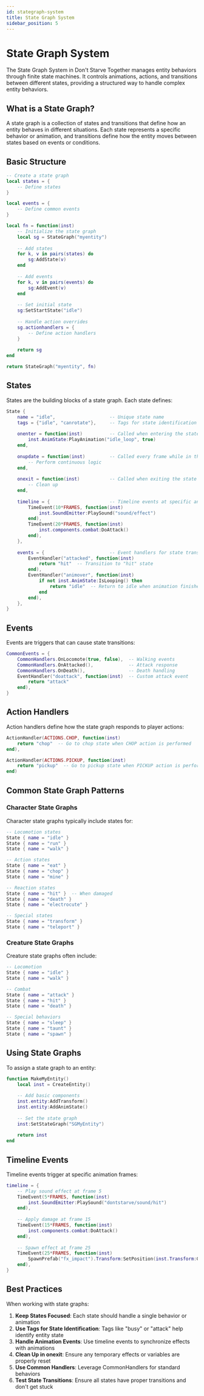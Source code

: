 ```yaml
---
id: stategraph-system
title: State Graph System
sidebar_position: 5
---
```


# State Graph System

The State Graph System in Don't Starve Together manages entity behaviors through finite state machines. It controls animations, actions, and transitions between different states, providing a structured way to handle complex entity behaviors.

## What is a State Graph?

A state graph is a collection of states and transitions that define how an entity behaves in different situations. Each state represents a specific behavior or animation, and transitions define how the entity moves between states based on events or conditions.

## Basic Structure

```lua
-- Create a state graph
local states = {
    -- Define states
}

local events = {
    -- Define common events
}

local fn = function(inst)
    -- Initialize the state graph
    local sg = StateGraph("myentity")
    
    -- Add states
    for k, v in pairs(states) do
        sg:AddState(v)
    end
    
    -- Add events
    for k, v in pairs(events) do
        sg:AddEvent(v)
    end
    
    -- Set initial state
    sg:SetStartState("idle")
    
    -- Handle action overrides
    sg.actionhandlers = {
        -- Define action handlers
    }
    
    return sg
end

return StateGraph("myentity", fn)
```

## States

States are the building blocks of a state graph. Each state defines:

```lua
State {
    name = "idle",                    -- Unique state name
    tags = {"idle", "canrotate"},     -- Tags for state identification
    
    onenter = function(inst)          -- Called when entering the state
        inst.AnimState:PlayAnimation("idle_loop", true)
    end,
    
    onupdate = function(inst)         -- Called every frame while in this state
        -- Perform continuous logic
    end,
    
    onexit = function(inst)           -- Called when exiting the state
        -- Clean up
    end,
    
    timeline = {                      -- Timeline events at specific animation frames
        TimeEvent(10*FRAMES, function(inst)
            inst.SoundEmitter:PlaySound("sound/effect")
        end),
        TimeEvent(20*FRAMES, function(inst)
            inst.components.combat:DoAttack()
        end),
    },
    
    events = {                        -- Event handlers for state transitions
        EventHandler("attacked", function(inst)
            return "hit"  -- Transition to "hit" state
        end),
        EventHandler("animover", function(inst)
            if not inst.AnimState:IsLooping() then
                return "idle"  -- Return to idle when animation finishes
            end
        end),
    },
}
```

## Events

Events are triggers that can cause state transitions:

```lua
CommonEvents = {
    CommonHandlers.OnLocomote(true, false),  -- Walking events
    CommonHandlers.OnAttacked(),             -- Attack response
    CommonHandlers.OnDeath(),                -- Death handling
    EventHandler("doattack", function(inst)  -- Custom attack event
        return "attack"
    end),
}
```

## Action Handlers

Action handlers define how the state graph responds to player actions:

```lua
ActionHandler(ACTIONS.CHOP, function(inst)
    return "chop"  -- Go to chop state when CHOP action is performed
end),

ActionHandler(ACTIONS.PICKUP, function(inst)
    return "pickup"  -- Go to pickup state when PICKUP action is performed
end)
```

## Common State Graph Patterns

### Character State Graphs

Character state graphs typically include states for:

```lua
-- Locomotion states
State { name = "idle" }
State { name = "run" }
State { name = "walk" }

-- Action states
State { name = "eat" }
State { name = "chop" }
State { name = "mine" }

-- Reaction states
State { name = "hit" }  -- When damaged
State { name = "death" }
State { name = "electrocute" }

-- Special states
State { name = "transform" }
State { name = "teleport" }
```

### Creature State Graphs

Creature state graphs often include:

```lua
-- Locomotion
State { name = "idle" }
State { name = "walk" }

-- Combat
State { name = "attack" }
State { name = "hit" }
State { name = "death" }

-- Special behaviors
State { name = "sleep" }
State { name = "taunt" }
State { name = "spawn" }
```

## Using State Graphs

To assign a state graph to an entity:

```lua
function MakeMyEntity()
    local inst = CreateEntity()
    
    -- Add basic components
    inst.entity:AddTransform()
    inst.entity:AddAnimState()
    
    -- Set the state graph
    inst:SetStateGraph("SGMyEntity")
    
    return inst
end
```

## Timeline Events

Timeline events trigger at specific animation frames:

```lua
timeline = {
    -- Play sound effect at frame 5
    TimeEvent(5*FRAMES, function(inst)
        inst.SoundEmitter:PlaySound("dontstarve/sound/hit")
    end),
    
    -- Apply damage at frame 15
    TimeEvent(15*FRAMES, function(inst)
        inst.components.combat:DoAttack()
    end),
    
    -- Spawn effect at frame 25
    TimeEvent(25*FRAMES, function(inst)
        SpawnPrefab("fx_impact").Transform:SetPosition(inst.Transform:GetWorldPosition())
    end),
}
```

## Best Practices

When working with state graphs:

1. **Keep States Focused**: Each state should handle a single behavior or animation
2. **Use Tags for State Identification**: Tags like "busy" or "attack" help identify entity state
3. **Handle Animation Events**: Use timeline events to synchronize effects with animations
4. **Clean Up in onexit**: Ensure any temporary effects or variables are properly reset
5. **Use Common Handlers**: Leverage CommonHandlers for standard behaviors
6. **Test State Transitions**: Ensure all states have proper transitions and don't get stuck 